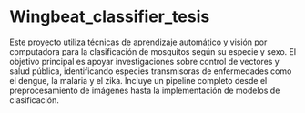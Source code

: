 # Wingbeat_classifier_tesis
Este proyecto utiliza técnicas de aprendizaje automático y visión por computadora para la clasificación de mosquitos según su especie y sexo. El objetivo principal es apoyar investigaciones sobre control de vectores y salud pública, identificando especies transmisoras de enfermedades como el dengue, la malaria y el zika. Incluye un pipeline completo desde el preprocesamiento de imágenes hasta la implementación de modelos de clasificación.
